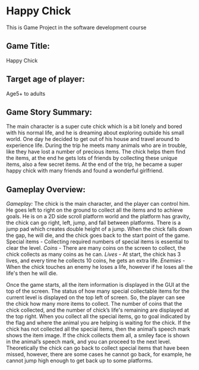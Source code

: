 # Happy Chick
This is Game Project in the software development course

## Game Title: 
Happy Chick

## Target age of player:
Age5+ to adults

## Game Story Summary:
The main character is a super cute chick which is a bit lonely and bored with his normal life, and he is dreaming about exploring outside his small world. One day he decided to get out of his house and travel around to experience life. During the trip he meets many animals who are in trouble, like they have lost a number of precious items. The chick helps them find the items, at the end he gets lots of friends by collecting these unique items, also a few secret items. At the end of the trip, he became a super happy chick with many friends and found a wonderful girlfriend.

## Gameplay Overview:
*Gameplay:* The chick is the main character, and the player can control him. He goes left to right on the ground to collect all the items and to achieve goals. He is on a 2D side scroll platform world and the platform has gravity, the chick can go right, left, jump, and fall between platforms. There is a jump pad which creates double height of a jump. When the chick falls down the gap, he will die, and the chick goes back to the start point of the game.
Special items - Collecting required numbers of special items is essential to clear the level. 
*Coins* - There are many coins on the screen to collect, the chick collects as many coins as he can.
*Lives* - At start, the chick has 3 lives, and every time he collects 10 coins, he gets an extra life.
*Enemies* - When the chick touches an enemy he loses a life, however if he loses all the life's then he will die.

Once the game starts, all the item information is displayed in the GUI at the top of the screen. The status of how many special collectable items for the current level is displayed on the top left of screen. So, the player can see the chick how many more items to collect. The number of coins that the chick collected, and the number of chick’s life's remaining are displayed at the top right. 
When you collect all the special items, go to goal indicated by the flag and where the animal you are helping is waiting for the chick. If the chick has not collected all the special items, then the animal’s speech mark shows the item image. If the chick collects them all, a smiley face is shown in the animal’s speech mark, and you can proceed to the next level. Theoretically the chick can go back to collect special items that have been missed, however, there are some cases he cannot go back, for example, he cannot jump high enough to get back up to some platforms.
